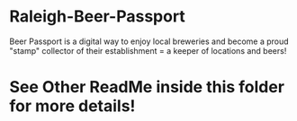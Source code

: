 # Raleigh-Beer-Passport
Beer Passport is a digital way to enjoy local breweries and become a proud "stamp" collector of their establishment = a keeper of locations and beers!

# See Other ReadMe inside this folder for more details!
